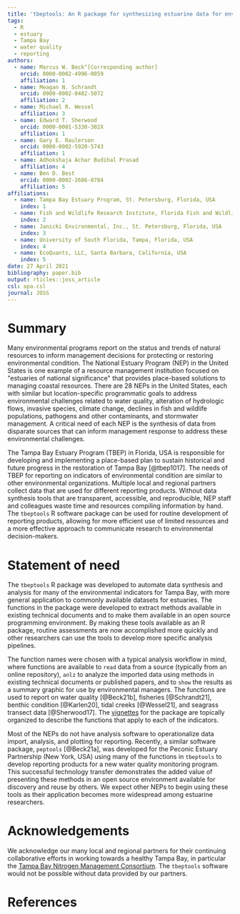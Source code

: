 ```yaml
---
title: 'tbeptools: An R package for synthesizing estuarine data for environmental research'
tags:
  - R
  - estuary
  - Tampa Bay
  - water quality
  - reporting
authors:
  - name: Marcus W. Beck^[Corresponding author]
    orcid: 0000-0002-4996-0059
    affiliation: 1 
  - name: Meagan N. Schrandt
    orcid: 0000-0002-0482-5072
    affiliation: 2
  - name: Michael R. Wessel
    affiliation: 3
  - name: Edward T. Sherwood
    orcid: 0000-0001-5330-302X
    affiliation: 1
  - name: Gary E. Raulerson
    orcid: 0000-0002-5920-5743
    affiliation: 1  
  - name: Adhokshaja Achar Budihal Prasad
    affiliation: 4
  - name: Ben D. Best
    orcid: 0000-0002-2686-0784
    affiliation: 5
affiliations:
  - name: Tampa Bay Estuary Program, St. Petersburg, Florida, USA
    index: 1
  - name: Fish and Wildlife Research Institute, Florida Fish and Wildlife Conservation Commission, St. Petersburg, Florida, USA
    index: 2
  - name: Janicki Environmental, Inc., St. Petersburg, Florida, USA
    index: 3
  - name: University of South Florida, Tampa, Florida, USA
    index: 4
  - name: EcoQuants, LLC, Santa Barbara, California, USA
    index: 5
date: 27 April 2021
bibliography: paper.bib
output: rticles::joss_article
csl: apa.csl
journal: JOSS
---
```


# Summary

Many environmental programs report on the status and trends of natural resources to inform management decisions for protecting or restoring environmental condition.  The National Estuary Program (NEP) in the United States is one example of a resource management institution focused on "estuaries of national significance" that provides place-based solutions to managing coastal resources.  There are 28 NEPs in the United States, each with similar but location-specific programmatic goals to address environmental challenges related to water quality, alteration of hydrologic flows, invasive species, climate change,  declines in fish and wildlife populations, pathogens and other contaminants, and stormwater management.  A critical need of each NEP is the synthesis of data from disparate sources that can inform management response to address these environmental challenges. 

The Tampa Bay Estuary Program (TBEP) in Florida, USA is responsible for developing and implementing a place-based plan to sustain historical and future progress in the restoration of Tampa Bay [@tbep1017].  The needs of TBEP for reporting on indicators of environmental condition are similar to other environmental organizations.  Multiple local and regional partners collect data that are used for different reporting products.  Without data synthesis tools that are transparent, accessible, and reproducible, NEP staff and colleagues waste time and resources compiling information by hand.  The `tbeptools` R software package can be used for routine development of reporting products, allowing for more efficient use of limited resources and a more effective approach to communicate research to environmental decision-makers.     

# Statement of need

The `tbeptools` R package was developed to automate data synthesis and analysis for many of the environmental indicators for Tampa Bay, with more general application to commonly available datasets for estuaries.  The functions in the package were developed to extract methods available in existing technical documents and to make them available in an open source programming environment.  By making these tools available as an R package, routine assessments are now accomplished more quickly and other researchers can use the tools to develop more specific analysis pipelines.  

The function names were chosen with a typical analysis workflow in mind, where functions are available to `read` data from a source (typically from an online repository), `anlz` to analyze the imported data using methods in existing technical documents or published papers, and to `show` the results as a summary graphic for use by environmental managers.  The functions are used to report on water quality [@Beck21b], fisheries [@Schrandt21], benthic condition [@Karlen20], tidal creeks [@Wessel21], and seagrass transect data [@Sherwood17]. The [vignettes](https://tbep-tech.github.io/tbeptools/articles/intro.html) for the package are topically organized to describe the functions that apply to each of the indicators.

Most of the NEPs do not have analysis software to operationalize data import, analysis, and plotting for reporting.  Recently, a similar software package, `peptools` [@Beck21a], was developed for the Peconic Estuary Partnership (New York, USA) using many of the functions in `tbeptools` to develop reporting products for a new water quality monitoring program.  This successful technology transfer demonstrates the added value of presenting these methods in an open source environment available for discovery and reuse by others.  We expect other NEPs to begin using these tools as their application becomes more widespread among estuarine researchers.

# Acknowledgements

We acknowledge our many local and regional partners for their continuing collaborative efforts in working towards a healthy Tampa Bay, in particular the [Tampa Bay Nitrogen Management Consortium](https://tbep.org/our-work/boards-committees/nitrogen-management-consortium/). The `tbeptools` software would not be possible without data provided by our partners. 

# References
